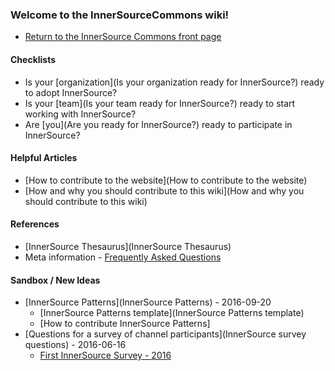 ### Welcome to the InnerSourceCommons wiki!
* [Return to the InnerSource Commons front page](http://paypal.github.io/InnerSourceCommons/)

#### Checklists
* Is your [organization](Is your organization ready for InnerSource?) ready to adopt InnerSource?
* Is your [team](Is your team ready for InnerSource?) ready to start working with InnerSource?
* Are [you](Are you ready for InnerSource?) ready to participate in InnerSource?

#### Helpful Articles
* [How to contribute to the website](How to contribute to the website)
* [How and why you should contribute to this wiki](How and why you should contribute to this wiki)

#### References
* [InnerSource Thesaurus](InnerSource Thesaurus)
* Meta information - [Frequently Asked Questions](FAQ)

#### Sandbox / New Ideas
* [InnerSource Patterns](InnerSource Patterns) - 2016-09-20
    - [InnerSource Patterns template](InnerSource Patterns template)
    - [How to contribute InnerSource Patterns]
* [Questions for a survey of channel participants](InnerSource survey questions) - 2016-06-16
    - [First InnerSource Survey - 2016](https://docs.google.com/forms/d/e/1FAIpQLSf1EBbeyYezb_j1U2x1K2YqrDTN7UPZYnYAkre2h5QceI0I4A/viewform?c=0&w=1)
